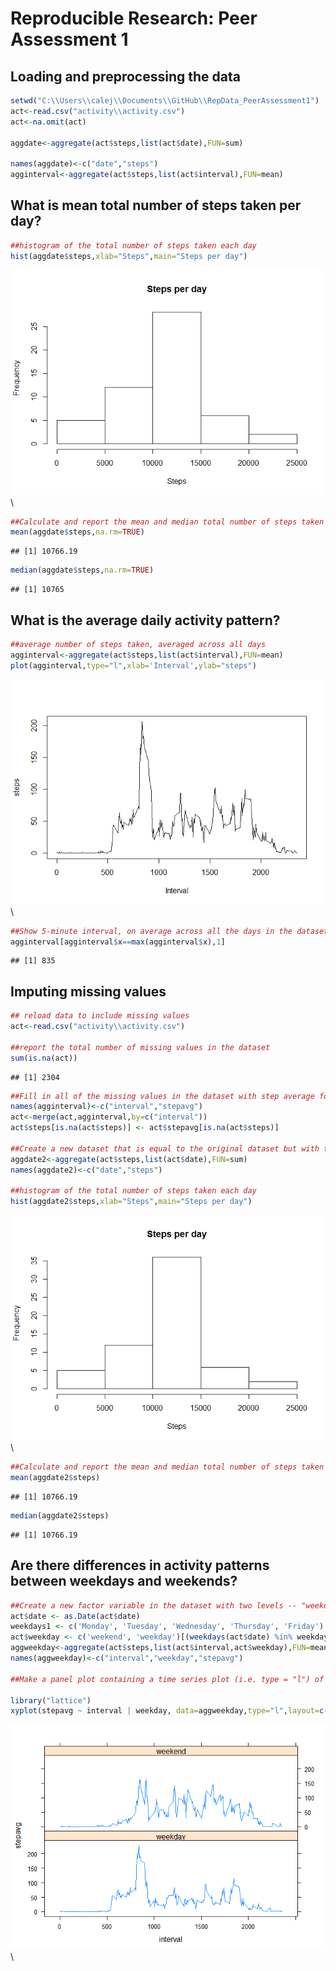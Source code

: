 # Reproducible Research: Peer Assessment 1


## Loading and preprocessing the data

```r
setwd("C:\\Users\\calej\\Documents\\GitHub\\RepData_PeerAssessment1")
act<-read.csv("activity\\activity.csv")
act<-na.omit(act)

aggdate<-aggregate(act$steps,list(act$date),FUN=sum)

names(aggdate)<-c("date","steps")
agginterval<-aggregate(act$steps,list(act$interval),FUN=mean)
```

## What is mean total number of steps taken per day?

```r
##histogram of the total number of steps taken each day
hist(aggdate$steps,xlab="Steps",main="Steps per day")
```

![](PA1_template_files/figure-html/unnamed-chunk-1-1.png)\

```r
##Calculate and report the mean and median total number of steps taken per day
mean(aggdate$steps,na.rm=TRUE)
```

```
## [1] 10766.19
```

```r
median(aggdate$steps,na.rm=TRUE)
```

```
## [1] 10765
```

## What is the average daily activity pattern?

```r
##average number of steps taken, averaged across all days 
agginterval<-aggregate(act$steps,list(act$interval),FUN=mean)
plot(agginterval,type="l",xlab='Interval',ylab="steps")
```

![](PA1_template_files/figure-html/unnamed-chunk-2-1.png)\

```r
##Show 5-minute interval, on average across all the days in the dataset, which contains the maximum number of steps
agginterval[agginterval$x==max(agginterval$x),1]
```

```
## [1] 835
```


## Imputing missing values

```r
## reload data to include missing values
act<-read.csv("activity\\activity.csv")

##report the total number of missing values in the dataset
sum(is.na(act))
```

```
## [1] 2304
```

```r
##Fill in all of the missing values in the dataset with step average for missing interval
names(agginterval)<-c("interval","stepavg")
act<-merge(act,agginterval,by=c("interval"))
act$steps[is.na(act$steps)] <- act$stepavg[is.na(act$steps)]

##Create a new dataset that is equal to the original dataset but with the missing data filled in
aggdate2<-aggregate(act$steps,list(act$date),FUN=sum)
names(aggdate2)<-c("date","steps")

##histogram of the total number of steps taken each day 
hist(aggdate2$steps,xlab="Steps",main="Steps per day")
```

![](PA1_template_files/figure-html/unnamed-chunk-3-1.png)\

```r
##Calculate and report the mean and median total number of steps taken per day
mean(aggdate2$steps)
```

```
## [1] 10766.19
```

```r
median(aggdate2$steps)
```

```
## [1] 10766.19
```

## Are there differences in activity patterns between weekdays and weekends?

```r
##Create a new factor variable in the dataset with two levels -- "weekday" and "weekend" indicating whether a given date is a weekday or weekend day
act$date <- as.Date(act$date)
weekdays1 <- c('Monday', 'Tuesday', 'Wednesday', 'Thursday', 'Friday')
act$weekday <- c('weekend', 'weekday')[(weekdays(act$date) %in% weekdays1)+1L]
aggweekday<-aggregate(act$steps,list(act$interval,act$weekday),FUN=mean)
names(aggweekday)<-c("interval","weekday","stepavg")

##Make a panel plot containing a time series plot (i.e. type = "l") of the 5-minute interval (x-axis) and the average number of steps taken, averaged across all weekday days or weekend days (y-axis).

library("lattice")
xyplot(stepavg ~ interval | weekday, data=aggweekday,type="l",layout=c(1,2))
```

![](PA1_template_files/figure-html/unnamed-chunk-4-1.png)\
